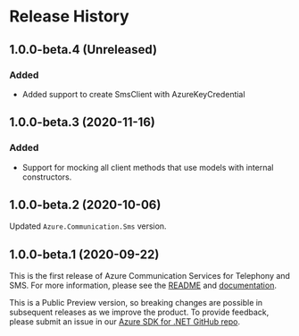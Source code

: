 # Release History

## 1.0.0-beta.4 (Unreleased)

### Added
- Added support to create SmsClient with AzureKeyCredential


## 1.0.0-beta.3 (2020-11-16)

### Added
- Support for mocking all client methods that use models with internal constructors.

## 1.0.0-beta.2 (2020-10-06)
Updated `Azure.Communication.Sms` version.

## 1.0.0-beta.1 (2020-09-22)
This is the first release of Azure Communication Services for Telephony and SMS. For more information, please see the [README][read_me] and [documentation][documentation].

This is a Public Preview version, so breaking changes are possible in subsequent releases as we improve the product. To provide feedback, please submit an issue in our [Azure SDK for .NET GitHub repo](https://github.com/Azure/azure-sdk-for-net/issues).

<!-- LINKS -->
[read_me]: https://github.com/Azure/azure-sdk-for-net/blob/master/sdk/communication/Azure.Communication.Sms/README.md
[documentation]:https://docs.microsoft.com/azure/communication-services/quickstarts/telephony-sms/send?pivots=programming-language-csharp



